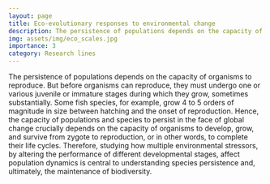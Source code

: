 ```yaml
---
layout: page
title: Eco-evolutionary responses to environmental change
description: The persistence of populations depends on the capacity of organisms to reproduce. But to reproduce, organisms must develop, grow, and survive from zygote to reproduction. I study how environmental stressors, by altering the performance of different developmental stages, affect population persistence and community stability. 
img: assets/img/eco_scales.jpg
importance: 3
category: Research lines
---
```


The persistence of populations depends on the capacity of organisms to reproduce. But before organisms can reproduce, they must undergo one or various juvenile or immature stages during which they grow, sometimes substantially. Some fish species, for example, grow 4 to 5 orders of magnitude in size between hatching and the onset of reproduction. Hence, the capacity of populations and species to persist in the face of global change crucially depends on the capacity of organisms to develop, grow, and survive from zygote to reproduction, or in other words, to complete their life cycles. Therefore, studying how multiple environmental stressors, by altering the performance of different developmental stages, affect population dynamics is central to understanding species persistence and, ultimately, the maintenance of biodiversity.
